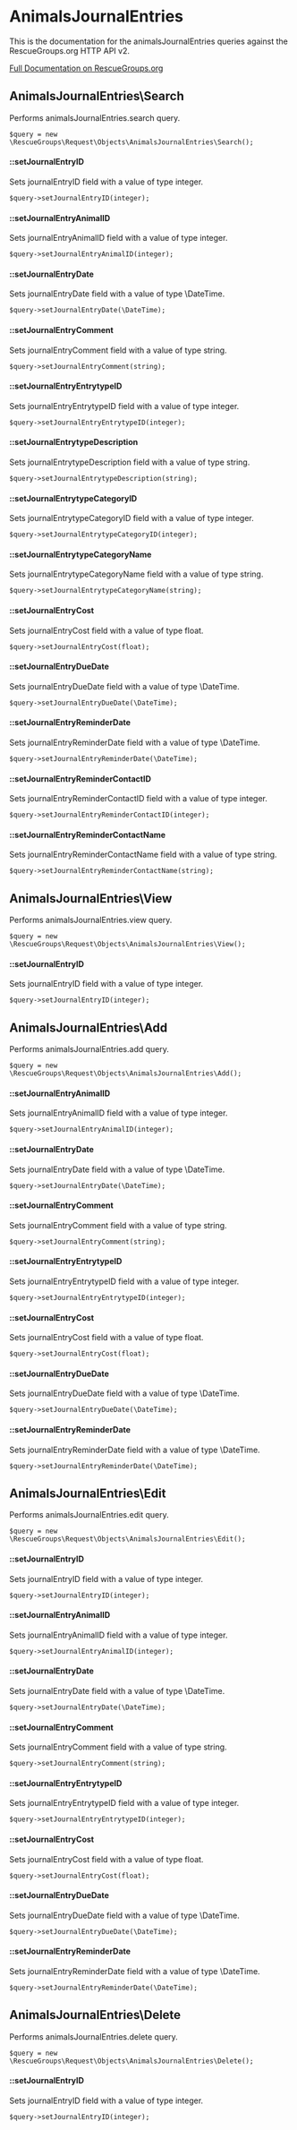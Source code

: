 # AnimalsJournalEntries

This is the documentation for the animalsJournalEntries queries against the RescueGroups.org HTTP API v2.

[Full Documentation on RescueGroups.org](https://userguide.rescuegroups.org/display/APIDG/Object+definitions#Objectdefinitions-animalsJournalEntries)

## AnimalsJournalEntries\Search

Performs animalsJournalEntries.search query.

    $query = new \RescueGroups\Request\Objects\AnimalsJournalEntries\Search();

#### ::setJournalEntryID

Sets journalEntryID field with a value of type integer.

    $query->setJournalEntryID(integer);

#### ::setJournalEntryAnimalID

Sets journalEntryAnimalID field with a value of type integer.

    $query->setJournalEntryAnimalID(integer);

#### ::setJournalEntryDate

Sets journalEntryDate field with a value of type \DateTime.

    $query->setJournalEntryDate(\DateTime);

#### ::setJournalEntryComment

Sets journalEntryComment field with a value of type string.

    $query->setJournalEntryComment(string);

#### ::setJournalEntryEntrytypeID

Sets journalEntryEntrytypeID field with a value of type integer.

    $query->setJournalEntryEntrytypeID(integer);

#### ::setJournalEntrytypeDescription

Sets journalEntrytypeDescription field with a value of type string.

    $query->setJournalEntrytypeDescription(string);

#### ::setJournalEntrytypeCategoryID

Sets journalEntrytypeCategoryID field with a value of type integer.

    $query->setJournalEntrytypeCategoryID(integer);

#### ::setJournalEntrytypeCategoryName

Sets journalEntrytypeCategoryName field with a value of type string.

    $query->setJournalEntrytypeCategoryName(string);

#### ::setJournalEntryCost

Sets journalEntryCost field with a value of type float.

    $query->setJournalEntryCost(float);

#### ::setJournalEntryDueDate

Sets journalEntryDueDate field with a value of type \DateTime.

    $query->setJournalEntryDueDate(\DateTime);

#### ::setJournalEntryReminderDate

Sets journalEntryReminderDate field with a value of type \DateTime.

    $query->setJournalEntryReminderDate(\DateTime);

#### ::setJournalEntryReminderContactID

Sets journalEntryReminderContactID field with a value of type integer.

    $query->setJournalEntryReminderContactID(integer);

#### ::setJournalEntryReminderContactName

Sets journalEntryReminderContactName field with a value of type string.

    $query->setJournalEntryReminderContactName(string);



## AnimalsJournalEntries\View

Performs animalsJournalEntries.view query.

    $query = new \RescueGroups\Request\Objects\AnimalsJournalEntries\View();

#### ::setJournalEntryID

Sets journalEntryID field with a value of type integer.

    $query->setJournalEntryID(integer);



## AnimalsJournalEntries\Add

Performs animalsJournalEntries.add query.

    $query = new \RescueGroups\Request\Objects\AnimalsJournalEntries\Add();

#### ::setJournalEntryAnimalID

Sets journalEntryAnimalID field with a value of type integer.

    $query->setJournalEntryAnimalID(integer);

#### ::setJournalEntryDate

Sets journalEntryDate field with a value of type \DateTime.

    $query->setJournalEntryDate(\DateTime);

#### ::setJournalEntryComment

Sets journalEntryComment field with a value of type string.

    $query->setJournalEntryComment(string);

#### ::setJournalEntryEntrytypeID

Sets journalEntryEntrytypeID field with a value of type integer.

    $query->setJournalEntryEntrytypeID(integer);

#### ::setJournalEntryCost

Sets journalEntryCost field with a value of type float.

    $query->setJournalEntryCost(float);

#### ::setJournalEntryDueDate

Sets journalEntryDueDate field with a value of type \DateTime.

    $query->setJournalEntryDueDate(\DateTime);

#### ::setJournalEntryReminderDate

Sets journalEntryReminderDate field with a value of type \DateTime.

    $query->setJournalEntryReminderDate(\DateTime);



## AnimalsJournalEntries\Edit

Performs animalsJournalEntries.edit query.

    $query = new \RescueGroups\Request\Objects\AnimalsJournalEntries\Edit();

#### ::setJournalEntryID

Sets journalEntryID field with a value of type integer.

    $query->setJournalEntryID(integer);

#### ::setJournalEntryAnimalID

Sets journalEntryAnimalID field with a value of type integer.

    $query->setJournalEntryAnimalID(integer);

#### ::setJournalEntryDate

Sets journalEntryDate field with a value of type \DateTime.

    $query->setJournalEntryDate(\DateTime);

#### ::setJournalEntryComment

Sets journalEntryComment field with a value of type string.

    $query->setJournalEntryComment(string);

#### ::setJournalEntryEntrytypeID

Sets journalEntryEntrytypeID field with a value of type integer.

    $query->setJournalEntryEntrytypeID(integer);

#### ::setJournalEntryCost

Sets journalEntryCost field with a value of type float.

    $query->setJournalEntryCost(float);

#### ::setJournalEntryDueDate

Sets journalEntryDueDate field with a value of type \DateTime.

    $query->setJournalEntryDueDate(\DateTime);

#### ::setJournalEntryReminderDate

Sets journalEntryReminderDate field with a value of type \DateTime.

    $query->setJournalEntryReminderDate(\DateTime);



## AnimalsJournalEntries\Delete

Performs animalsJournalEntries.delete query.

    $query = new \RescueGroups\Request\Objects\AnimalsJournalEntries\Delete();

#### ::setJournalEntryID

Sets journalEntryID field with a value of type integer.

    $query->setJournalEntryID(integer);





